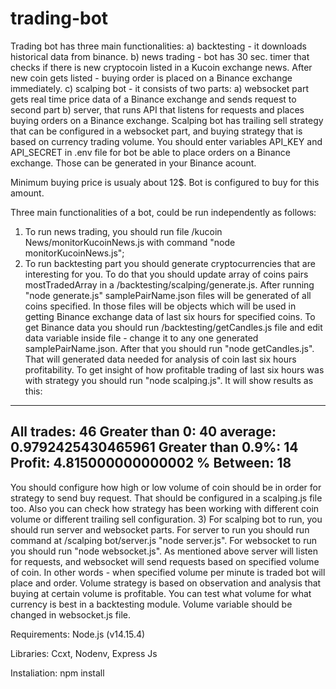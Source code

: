 # trading-bot

Trading bot has three main functionalities:
a) backtesting - it downloads historical data from binance.
b) news trading - bot has 30 sec. timer that checks if there is new cryptocoin listed in a Kucoin exchange news. After new coin gets listed - buying order is placed on a Binance exchange immediately.
c) scalping bot - it consists of two parts: a) websocket part gets real time price data of a Binance exchange and sends request to second part b) server, that runs API that listens for requests and places buying orders on a Binance exchange.
Scalping bot has trailing sell strategy that can be configured in a websocket part, and buying strategy that is based on currency trading volume.
You should enter variables API_KEY and API_SECRET in .env file for bot be able to place orders on a Binance exchange. Those can be generated in your Binance acount.

Minimum buying price is usualy about 12$. Bot is configured to buy for this amount.  

Three main functionalities of a bot, could be run independently as follows:
1) To run news trading, you should run file /kucoin News/monitorKucoinNews.js with command "node monitorKucoinNews.js";
2) To run backtesting part you should generate cryptocurrencies that are interesting for you. To do that you should update array of coins pairs  mostTradedArray in a /backtesting/scalping/generate.js. After running "node generate.js" samplePairName.json files will be generated of all coins specified. 
In those files will be objects which will be used in getting Binance exchange data of last six hours for specified coins.
To get Binance data you should run /backtesting/getCandles.js file and edit data variable inside file - change it to any one generated samplePairName.json. After that you should run "node getCandles.js". That will generated data needed for analysis of coin last six hours profitability.
To get insight of how profitable trading of last six hours was with strategy you should run "node scalping.js". It will show results as this:


---------------------------------
All trades: 46
Greater than 0: 40
average: 0.9792425430465961
Greater than 0.9%: 14
Profit: 4.815000000000002 %
Between: 18
----------------------------------


You should configure how high or low volume of coin should be in order for strategy to send buy request. That should be configured in a scalping.js file too. Also you can check how strategy has been working with different coin volume or different trailing sell configuration.
3) For scalping bot to run, you should run server and websocket parts. For server to run you should run command at /scalping bot/server.js "node server.js". For websocket to run you should run "node websocket.js". As mentioned above server will listen for requests, and websocket will send requests based on specified volume of coin. In other words - when specified volume per minute is traded bot will place and order. Volume strategy is based on observation and analysis that buying at certain volume is profitable. You can test what volume for what currency is best in a backtesting module. Volume variable should be changed in websocket.js file.


Requirements:
Node.js (v14.15.4)

Libraries:
Ccxt, Nodenv, Express Js

Instaliation:
npm install
